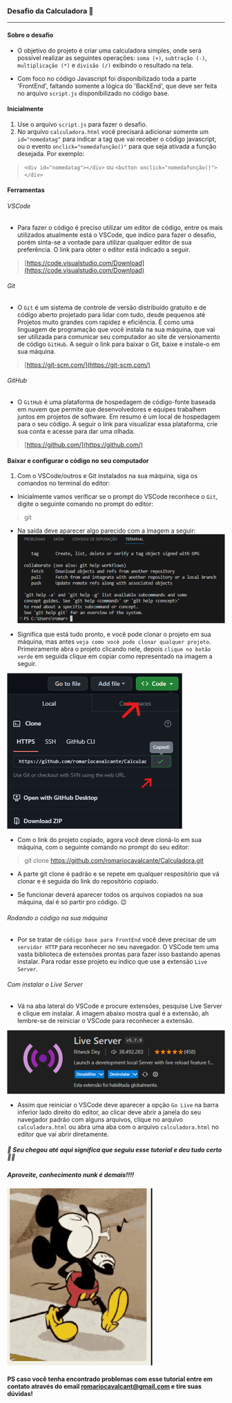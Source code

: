 ### Desafio da Calculadora 🧮
***
#### Sobre o desafio

* O objetivo do projeto é criar uma calculadora simples, onde será possível realizar as seguintes operações: `soma (+)`, `subtração (-)`, `multiplicação (*)` e `divisão (/)` exibindo o resultado na tela.

* Com foco no código Javascript foi disponibilizado toda a parte 'FrontEnd', faltando somente a lógica do 'BackEnd', que deve ser feita no arquivo `script.js` disponibilizado no código base.

#### Inicialmente 

1. Use o arquivo `script.js` para fazer o desafio.
2. No arquivo `calculadora.html` você precisará adicionar somente um `id="nomedatag"` para indicar a tag que vai receber o código javascript, ou o evento `onclick="nomedafunção()"` para que seja ativada a função desejada. Por exemplo:

> `<div id="nomedatag"></div>` ou  `<button onclick="nomedafunção()"></div>`


#### Ferramentas

###### VSCode
* Para fazer o código é preciso utilizar um editor de código, entre os mais utilizados atualmente está o VSCode, que indico para fazer o desafio, porém sinta-se a vontade para utilizar qualquer editor de sua preferência. O link para obter o editor está indicado a seguir.
> [https://code.visualstudio.com/Download](https://code.visualstudio.com/Download)

###### Git
* O `Git` é um sistema de controle de versão distribuído gratuito e de código aberto projetado para lidar com tudo, desde pequenos até Projetos muito grandes com rapidez e eficiência. É como uma linguagem de programação que você instala na sua máquina, que vai ser utilizada para comunicar seu computador ao site de versionamento de código `GitHub`. A seguir o link para baixar o Git, baixe e instale-o em sua máquina.

> [https://git-scm.com/](https://git-scm.com/)

###### GitHub
* O `GitHub` é uma plataforma de hospedagem de código-fonte baseada em nuvem que permite que desenvolvedores e equipes trabalhem juntos em projetos de software. Em resumo é um local de hospedagem para o seu código. A seguir o link para visualizar essa plataforma, crie sua conta e acesse para dar uma olhada.

> [https://github.com/](https://github.com/)

#### Baixar e configurar o código no seu computador

1. Com o VSCode/outros e Git instalados na sua máquina, siga os comandos no terminal do editor:

* Inicialmente vamos verificar se o prompt do VSCode reconhece o `Git`, digite o seguinte comando no prompt do editor:

> git

* Na saída deve aparecer algo parecido com a imagem a seguir:
![print da opção de repositório no menu do GitHub!](images/promptgit.png "Por Romário Cavalcante")

* Significa que está tudo pronto, e você pode clonar o projeto em sua máquina, mas antes `veja como você pode clonar qualquer projeto`. Primeiramente abra o projeto clicando nele, depois `clique no botão verde` em seguida clique em copiar como representado na imagem a seguir.

![print da opção de clonar qualquer repositório no GitHub!](images/copiarprojeto.png "Por Romário Cavalcante")

* Com o link do projeto copiado, agora você deve cloná-lo em sua máquina, com o seguinte comando no prompt do seu editor:

> git clone https://github.com/romariocavalcante/Calculadora.git

* A parte git clone é padrão e se repete em qualquer respositório que vá clonar e é seguida do link do repositório copiado.

* Se funcionar deverá aparecer todos os arquivos copiados na sua máquina, daí é só partir pro código. 😉

###### Rodando o código na sua máquina

* Por se tratar de `código base para FrontEnd` você deve precisar de um `servidor HTTP` para reconhecer no seu navegador. O VSCode tem uma vasta biblioteca de extensões prontas para fazer isso bastando apenas instalar. Para rodar esse projeto eu indico que use a extensão `Live Server`.

###### Com instalar o Live Server

* Vá na aba lateral do VSCode e procure extensões, pesquise Live Server e clique em instalar. A imagem abaixo mostra qual é a extensão, ah lembre-se de reiniciar o VSCode para reconhecer a extensão.

![print da extensão Live Server para VSCode!](images/extensaoliveserver.png "Por Romário Cavalcante")

* Assim que reiniciar o VSCode deve aparecer a opção `Go Live` na barra inferior lado direito do editor, ao clicar deve abrir a janela do seu navegador padrão com alguns arquivos, clique no arquivo `calculadora.html` ou abra uma aba com o arquivo `calculadora.html` no editor que vai abrir diretamente.

##### 🥰 Seu chegou até aqui significa que seguiu esse tutorial e deu tudo certo 👏🏻

##### Aproveite, conhecimento nunk é demais!!!!

![Gif do Mickey Mouse assoviando!](images/mickeymouse.gif "Por Romário Cavalcante")


#### PS caso você tenha encontrado problemas com esse tutorial entre em contato através do email [romariocavalcant@gmail.com](romariocavalcant@gmail.com) e tire suas dúvidas!